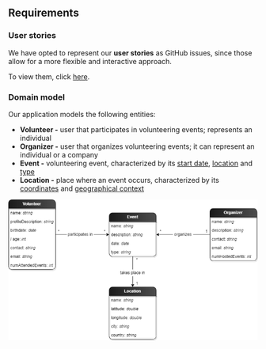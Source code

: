## Requirements

### User stories
We have opted to represent our **user stories** as GitHub issues, since those allow for a more flexible and interactive approach.

To view them, click [here](https://github.com/FEUP-LEIC-ES-2022-23/2LEIC05T2/issues).

### Domain model

Our application models the following entities:
* **Volunteer -** user that participates in volunteering events; represents an individual
* **Organizer -** user that organizes volunteering events; it can represent an individual or a company
* **Event -** volunteering event, characterized by its <u>start date</u>, <u>location</u> and <u>type</u>
* **Location -** place where an event occurs, characterized by its <u>coordinates</u> and <u>geographical context</u>

![Domain Model](../images/DomainModel.png)

